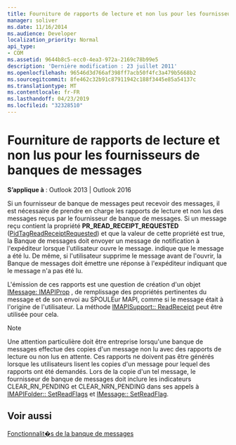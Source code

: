 ```yaml
---
title: Fourniture de rapports de lecture et non lus pour les fournisseurs de banques de messages
manager: soliver
ms.date: 11/16/2014
ms.audience: Developer
localization_priority: Normal
api_type:
- COM
ms.assetid: 9644b8c5-ecc0-4ea3-972a-2169c78b99e5
description: 'Dernière modification : 23 juillet 2011'
ms.openlocfilehash: 96546d3d766af398ff7acb50f4fc3a479b5668b2
ms.sourcegitcommit: 8fe462c32b91c87911942c188f3445e85a54137c
ms.translationtype: MT
ms.contentlocale: fr-FR
ms.lasthandoff: 04/23/2019
ms.locfileid: "32328510"
---
```

# <a name="providing-read-and-nonread-reports-for-message-store-providers"></a>Fourniture de rapports de lecture et non lus pour les fournisseurs de banques de messages

  
  
**S’applique à** : Outlook 2013 | Outlook 2016 
  
Si un fournisseur de banque de messages peut recevoir des messages, il est nécessaire de prendre en charge les rapports de lecture et non lus des messages reçus par le fournisseur de banque de messages. Si un message reçu contient la propriété **PR_READ_RECEIPT_REQUESTED** ([PidTagReadReceiptRequested](pidtagreadreceiptrequested-canonical-property.md)) et que la valeur de cette propriété est true, la Banque de messages doit envoyer un message de notification à l'expéditeur lorsque l'utilisateur ouvre le message. indique que le message a été lu. De même, si l'utilisateur supprime le message avant de l'ouvrir, la Banque de messages doit émettre une réponse à l'expéditeur indiquant que le message n'a pas été lu.
  
L'émission de ces rapports est une question de création d'un objet [IMessage: IMAPIProp](imessageimapiprop.md) , de remplissage des propriétés pertinentes du message et de son envoi au SPOULEur MAPI, comme si le message était à l'origine de l'utilisateur. La méthode [IMAPISupport:: ReadReceipt](imapisupport-readreceipt.md) peut être utilisée pour cela. 
  
> [!NOTE]
> Une attention particulière doit être entreprise lorsqu'une banque de messages effectue des copies d'un message non lu avec des rapports de lecture ou non lus en attente. Ces rapports ne doivent pas être générés lorsque les utilisateurs lisent les copies d'un message pour lequel des rapports ont été demandés. Lors de la copie d'un tel message, le fournisseur de banque de messages doit inclure les indicateurs CLEAR_RN_PENDING et CLEAR_NRN_PENDING dans ses appels à [IMAPIFolder:: SetReadFlags](imapifolder-setreadflags.md) et [IMessage:: SetReadFlag](imessage-setreadflag.md). 
  
## <a name="see-also"></a>Voir aussi



[Fonctionnalit�s de la banque de messages](message-store-features.md)

